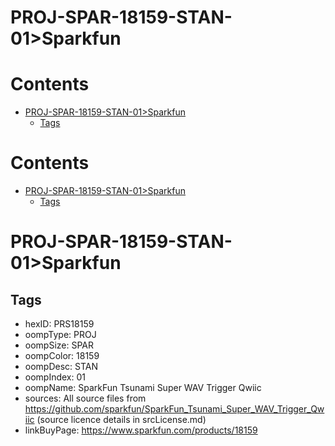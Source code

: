 
PROJ-SPAR-18159-STAN-01>Sparkfun
================================

Contents
========

* [PROJ-SPAR-18159-STAN-01>Sparkfun](#proj-spar-18159-stan-01sparkfun)
	* [Tags](#tags)

Contents
========

* [PROJ-SPAR-18159-STAN-01>Sparkfun](#proj-spar-18159-stan-01sparkfun)
	* [Tags](#tags)

# PROJ-SPAR-18159-STAN-01>Sparkfun

## Tags

- hexID: PRS18159
- oompType: PROJ
- oompSize: SPAR
- oompColor: 18159
- oompDesc: STAN
- oompIndex: 01
- oompName: SparkFun Tsunami Super WAV Trigger Qwiic
- sources: All source files from https://github.com/sparkfun/SparkFun_Tsunami_Super_WAV_Trigger_Qwiic (source licence details in srcLicense.md)
- linkBuyPage: https://www.sparkfun.com/products/18159
